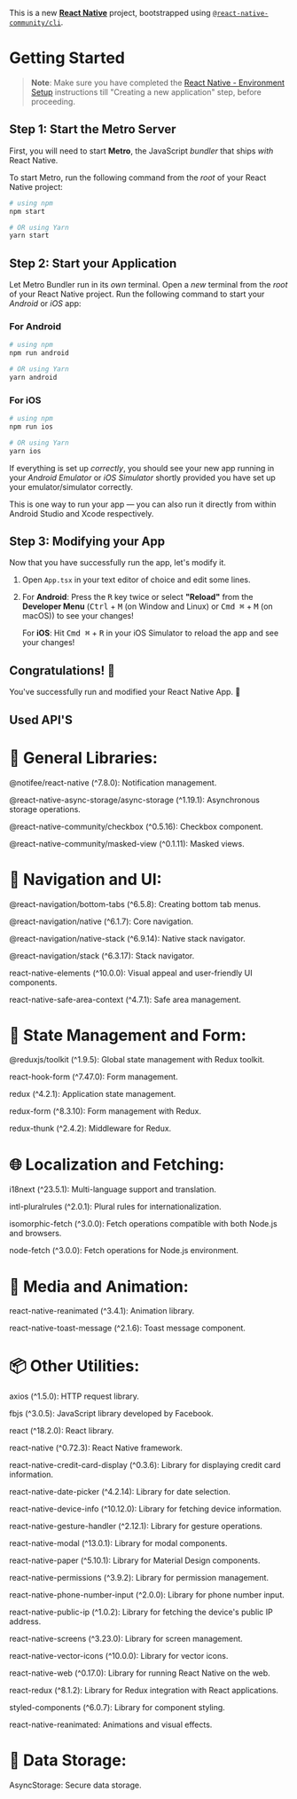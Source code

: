 This is a new [**React Native**](https://reactnative.dev) project, bootstrapped using [`@react-native-community/cli`](https://github.com/react-native-community/cli).

# Getting Started

>**Note**: Make sure you have completed the [React Native - Environment Setup](https://reactnative.dev/docs/environment-setup) instructions till "Creating a new application" step, before proceeding.

## Step 1: Start the Metro Server

First, you will need to start **Metro**, the JavaScript _bundler_ that ships _with_ React Native.

To start Metro, run the following command from the _root_ of your React Native project:

```bash
# using npm
npm start

# OR using Yarn
yarn start
```

## Step 2: Start your Application

Let Metro Bundler run in its _own_ terminal. Open a _new_ terminal from the _root_ of your React Native project. Run the following command to start your _Android_ or _iOS_ app:

### For Android

```bash
# using npm
npm run android

# OR using Yarn
yarn android
```

### For iOS

```bash
# using npm
npm run ios

# OR using Yarn
yarn ios
```

If everything is set up _correctly_, you should see your new app running in your _Android Emulator_ or _iOS Simulator_ shortly provided you have set up your emulator/simulator correctly.

This is one way to run your app — you can also run it directly from within Android Studio and Xcode respectively.

## Step 3: Modifying your App

Now that you have successfully run the app, let's modify it.

1. Open `App.tsx` in your text editor of choice and edit some lines.
2. For **Android**: Press the <kbd>R</kbd> key twice or select **"Reload"** from the **Developer Menu** (<kbd>Ctrl</kbd> + <kbd>M</kbd> (on Window and Linux) or <kbd>Cmd ⌘</kbd> + <kbd>M</kbd> (on macOS)) to see your changes!

   For **iOS**: Hit <kbd>Cmd ⌘</kbd> + <kbd>R</kbd> in your iOS Simulator to reload the app and see your changes!

## Congratulations! :tada:

You've successfully run and modified your React Native App. :partying_face:

## Used API'S 

# 📱 General Libraries:

@notifee/react-native (^7.8.0): Notification management.

@react-native-async-storage/async-storage (^1.19.1): Asynchronous storage operations.

@react-native-community/checkbox (^0.5.16): Checkbox component.

@react-native-community/masked-view (^0.1.11): Masked views.

# 🚀 Navigation and UI:

@react-navigation/bottom-tabs (^6.5.8): Creating bottom tab menus.

@react-navigation/native (^6.1.7): Core navigation.

@react-navigation/native-stack (^6.9.14): Native stack navigator.

@react-navigation/stack (^6.3.17): Stack navigator.

react-native-elements (^10.0.0): Visual appeal and user-friendly UI components.

react-native-safe-area-context (^4.7.1): Safe area management.

# 🔄 State Management and Form:

@reduxjs/toolkit (^1.9.5): Global state management with Redux toolkit.

react-hook-form (^7.47.0): Form management.

redux (^4.2.1): Application state management.

redux-form (^8.3.10): Form management with Redux.

redux-thunk (^2.4.2): Middleware for Redux.

# 🌐 Localization and Fetching:

i18next (^23.5.1): Multi-language support and translation.

intl-pluralrules (^2.0.1): Plural rules for internationalization.

isomorphic-fetch (^3.0.0): Fetch operations compatible with both Node.js and browsers.

node-fetch (^3.0.0): Fetch operations for Node.js environment.

# 🎥 Media and Animation:

react-native-reanimated (^3.4.1): Animation library.

react-native-toast-message (^2.1.6): Toast message component.

# 📦 Other Utilities:

axios (^1.5.0): HTTP request library.

fbjs (^3.0.5): JavaScript library developed by Facebook.

react (^18.2.0): React library.

react-native (^0.72.3): React Native framework.

react-native-credit-card-display (^0.3.6): Library for displaying credit card information.

react-native-date-picker (^4.2.14): Library for date selection.

react-native-device-info (^10.12.0): Library for fetching device information.

react-native-gesture-handler (^2.12.1): Library for gesture operations.

react-native-modal (^13.0.1): Library for modal components.

react-native-paper (^5.10.1): Library for Material Design components.

react-native-permissions (^3.9.2): Library for permission management.

react-native-phone-number-input (^2.0.0): Library for phone number input.

react-native-public-ip (^1.0.2): Library for fetching the device's public IP address.

react-native-screens (^3.23.0): Library for screen management.

react-native-vector-icons (^10.0.0): Library for vector icons.

react-native-web (^0.17.0): Library for running React Native on the web.

react-redux (^8.1.2): Library for Redux integration with React applications.

styled-components (^6.0.7): Library for component styling.

react-native-reanimated: Animations and visual effects.

# 💾 Data Storage:

AsyncStorage: Secure data storage.

